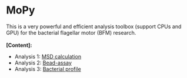 # MoPy
This is a very powerful and efficient analysis toolbox (support CPUs and GPU) for the bacterial flagellar motor (BFM) research.\
\
**[Content]:**
- Analysis 1: [MSD calculation](https://github.com/xiangyu066/MoPy)
- Analysis 2: [Bead-assay](https://github.com/xiangyu066/MoPy)
- Analysis 3: [Bacterial profile](https://github.com/xiangyu066/MoPy)
